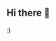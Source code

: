 ## Hi there 👋
:)
<!--
**gnightmarez/gnightmarez** is a ✨ _special_ ✨ repository because its `README.md` (this file) appears on your GitHub profile.


